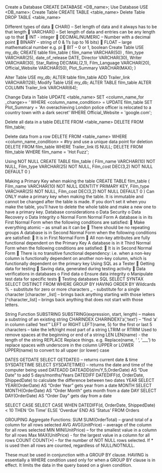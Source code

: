 Create a Database
CREATE DATABASE <DB_name>;
Use Database
USE <DB_name>;
Create Table
CREATE TABLE <table_name>
Delete Table
DROP TABLE <table_name>


Different types of data
	CHAR() – Set length of data and it always has to be that length
	VARCHAR() – Set length of data and entries can be any length up to that
	INT - integer
	DECIMAL/NUMERIC – Number with a decimal point
	BINARY – string of 0 & 1’s (up to 16 bits)
	FLOAT – large mathematical number e.g. pi
	BIT – 0 or 1, boolean
Create Table
USE my_db;
CREATE table film_table
(
film_name VARCHAR(50) ,
film_type VARCHAR(25),
date_of_release DATE,
Director VARCHAR(30),
Writer VARCHAR(30),
Star_Rating DECIMAL(2,1),
Film_Language VARCHAR(20),
Official_Website VARCHAR(50),
Plot_Summary VARCHAR(MAX);
)

Alter Table
USE my_db;
ALTER table film_table ADD Trailer_link VARCHAR(128);
Modify Table
USE my_db;
ALTER TABLE film_table
ALTER COLUMN Trailer_link VARCHAR(64);

Change Data in Table
UPDATE <table_name>
SET <column_name_for _change>= ‘<NEW DATA INPUT>
WHERE <column_name_condition> = <condition>
UPDATE film_table
SET Plot_Summary = 'An overachieving London police officer is relocated to a country town with a dark secret'
WHERE Official_Website = 'google.com';

Delete all data in a table
DELETE FROM <table_name>
DELETE FROM film_table;

Delete data from a row
DELETE FROM <table_name>
WHERE <column_name_condition> = <condition> #try and use a unique data point for deletion
DELETE FROM film_table
WHERE Trailer_link IS NULL;
DELETE FROM film_table
WHERE film_name = 'Hot Fuzz';

Using NOT NULL
CREATE TABLE film_table
(
Film_name VARCHAR(10) NOT NULL,
Film_type VARCHAR(25) NOT NULL,
Film_cost DEC(3,2) NOT NULL DEFAULT 0
)

Making  a Primary Key when making the table
CREATE TABLE film_table
(
Film_name VARCHAR(10) NOT NULL IDENTITY PRIMARY KEY,
Film_type VARCHAR(25) NOT NULL,
Film_cost DEC(3,2) NOT NULL DEFAULT 0
)
Can ONLY make a primary key when making the table. It is immutable and cannot be changed after the table is made. If you don’t set it when you make the table, you’ll have to delete the whole table and make a new one to have a primary key.
Database considerations
o	Data Security
o	Data Recovery
o	Data Integrity
o	Normal Form
Normal Form
A database is in its First Normal Form when the following conditions are satisfied:
	Make everything atomic – as small as it can be
	There should be no repeating groups
A database is in Second Normal Form when the following conditions are satisfied:
	It is in First Normal Form
	All non-key attributes are fully functional dependent on the Primary Key
A database is in it Third Normal Form when the following conditions are satisfied:
	It is in Second Normal Form
	There is no transitive functional dependency: i.e. when a non-key column is functionally dependent on another non-key column, which is functionally dependent on the primary key
Using SQL as a Tester
	Getting data for testing
	Saving data, generated during testing activity
	Data verifications in databases
o	Find data
o	Ensure data integrity
o	Manipulate test data for specific tests
	Testing databases
SQL SELECT SYNTAX
 	SELECT
 	DISTINCT
 	FROM
 	WHERE
 	GROUP BY
 	HAVING
 	ORDER BY
Wildcards
% - substitute for zero or more characters
_ - substitute for a single character
[character _list] – brings back anything starting with those letters
[^character_list] – brings back anything that does not start with those letters.

String Function
SUBSTRING 	SUBSTRING(expression, start, length) – makes a substring of an existing string
CHARINDEX	CHARINDEX(‘a’,’text’) – “find ‘a’ in column called ‘text’”
LEFT or RIGHT	LEFT(name, 5) for the first or last 5 characters – take the left/right most part of a string
LTRIM or RTRIM	Used to remove spaces at the beginning or end of a string
LEN	LEN(name) - the length of the string
REPLACE	Replace things. e.g. Replace(name, ‘  ‘, ‘___’) to replace spaces with underscore in the column
UPPER or LOWER	UPPER(name) to convert to all upper (or lower) case

DATES
GETDATE	SELECT GETDATE() – returns current date & time
SYSDATETIME	SELECT SYSDATETIME() – returns the date and time of the computer being used
DATEADD	DATEADD(d/m/Y,5,OrderDate) AS “Due Date” to add 5 days/months/Years
DATEDIFF	DATEDIFF(d, OrderDate, ShippedDate) to calculate the difference between two dates
YEAR	SELECT YEAR(OrderDate) AS “Order Year” gets year from a date
MONTH	SELECT MONTH(OrderDate) AS “Order Month” gets month from a date
DAY	SELECT DAY(OrderDate) AS “Order Day” gets day from a date





SELECT CASE
SELECT CASE
WHEN DATEDIFF(d, OrderDate, ShippedDate) < 10 THEN ‘On Time’
ELSE ‘Overdue’
END AS ‘Status’
FROM Orders

GROUPING
Aggregate Functions:
SUM	SUM(OrderTotal) – grand total of a column for all rows selected
AVG	AVG(UnitPrice) – average of the column for all rows selected
MIN	MIN(UnitPrice) – for the smallest value in a column for all rows
Max	MAX(UnitPrice) - for the largest value in a column for all rows
COUNT	COUNT(*) – for the number of NOT NULL rows selected. If * is used then all rows are counted, regardless of NULL/NOTNULL.

These must be used in conjunction with a GROUP BY clause.
HAVING is essentially a WHERE condition used only for when a GROUP BY clause is in effect. It limits the data in the query based on a given condition.
